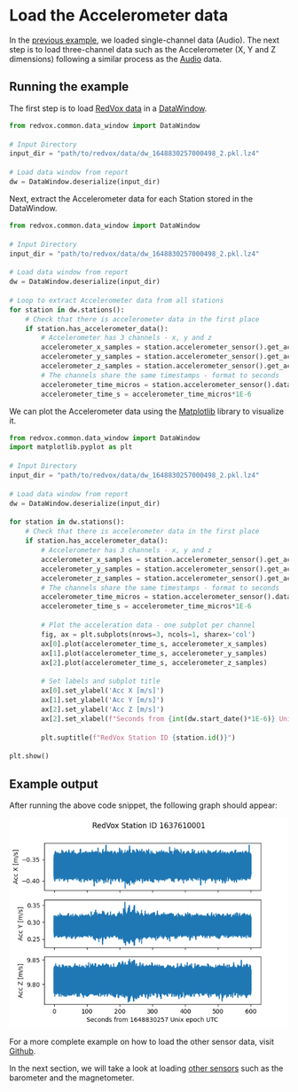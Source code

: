 # Load the Accelerometer data 

In the [previous example](00_audio_from_report.md), we loaded single-channel data (Audio). The next step is to load 
three-channel data such as the Accelerometer (X, Y and Z dimensions) following a similar process as the 
[Audio](00_audio_from_report.md) data. 

## Running the example
The first step is to load [RedVox data](getting_data_from_report.md) in a
[DataWindow](https://github.com/RedVoxInc/redvox-python-sdk/tree/master/docs/python_sdk/data_window#-redvox-python-sdk-datawindow-manual).

```python
from redvox.common.data_window import DataWindow

# Input Directory
input_dir = "path/to/redvox/data/dw_1648830257000498_2.pkl.lz4"

# Load data window from report
dw = DataWindow.deserialize(input_dir)
```
Next, extract the Accelerometer data for each Station stored in the DataWindow.

```python
from redvox.common.data_window import DataWindow

# Input Directory
input_dir = "path/to/redvox/data/dw_1648830257000498_2.pkl.lz4"

# Load data window from report
dw = DataWindow.deserialize(input_dir)

# Loop to extract Accelerometer data from all stations
for station in dw.stations():
    # Check that there is accelerometer data in the first place
    if station.has_accelerometer_data():
        # Accelerometer has 3 channels - x, y and z
        accelerometer_x_samples = station.accelerometer_sensor().get_accelerometer_x_data()
        accelerometer_y_samples = station.accelerometer_sensor().get_accelerometer_y_data()
        accelerometer_z_samples = station.accelerometer_sensor().get_accelerometer_z_data()
        # The channels share the same timestamps - format to seconds
        accelerometer_time_micros = station.accelerometer_sensor().data_timestamps() - station.accelerometer_sensor().first_data_timestamp()
        accelerometer_time_s = accelerometer_time_micros*1E-6
```
We can plot the Accelerometer data using the [Matplotlib](https://matplotlib.org/) library to visualize it.

```python
from redvox.common.data_window import DataWindow
import matplotlib.pyplot as plt

# Input Directory
input_dir = "path/to/redvox/data/dw_1648830257000498_2.pkl.lz4"

# Load data window from report
dw = DataWindow.deserialize(input_dir)

for station in dw.stations():
    # Check that there is accelerometer data in the first place
    if station.has_accelerometer_data():
        # Accelerometer has 3 channels - x, y and z
        accelerometer_x_samples = station.accelerometer_sensor().get_accelerometer_x_data()
        accelerometer_y_samples = station.accelerometer_sensor().get_accelerometer_y_data()
        accelerometer_z_samples = station.accelerometer_sensor().get_accelerometer_z_data()
        # The channels share the same timestamps - format to seconds
        accelerometer_time_micros = station.accelerometer_sensor().data_timestamps() - station.accelerometer_sensor().first_data_timestamp()
        accelerometer_time_s = accelerometer_time_micros*1E-6

        # Plot the acceleration data - one subplot per channel
        fig, ax = plt.subplots(nrows=3, ncols=1, sharex='col')
        ax[0].plot(accelerometer_time_s, accelerometer_x_samples)
        ax[1].plot(accelerometer_time_s, accelerometer_y_samples)
        ax[2].plot(accelerometer_time_s, accelerometer_z_samples)
    
        # Set labels and subplot title
        ax[0].set_ylabel('Acc X [m/s]')
        ax[1].set_ylabel('Acc Y [m/s]')
        ax[2].set_ylabel('Acc Z [m/s]')
        ax[2].set_xlabel(f"Seconds from {int(dw.start_date()*1E-6)} Unix epoch UTC")
    
        plt.suptitle(f"RedVox Station ID {station.id()}")

plt.show()
```
## Example output

After running the above code snippet, the following graph should appear:

![](../img/fig_ex_01.png)

For a more complete example on how to load the other sensor data, visit 
[Github](https://github.com/RedVoxInc/redvox-examples/blob/main/examples/ex_01_report_accelerometer/load_accelerometer.py).

In the next section, we will take a look at loading [other sensors](02_other_sensors_from_report.md) such as the barometer 
and the magnetometer.